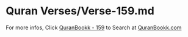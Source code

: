 # Quran Verses/Verse-159.md 

For more infos, Click [QuranBookk - 159](https://www.quranbookk.com/quran/search?q=159) to Search at [QuranBookk.com](http://quranbookk.com/)